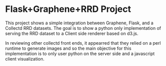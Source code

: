 Flask+Graphene+RRD Project
==========================

This project shows a simple integration between Graphene, Flask, and
a Collectd RRD datasets. The goal is to show a python only implementation
of serving the RRD dataset to a Client side renderer based on d3.js.

In reviewing other collectd front ends, it appearred that they relied on
a perl runtime to generate images and so the main objective for this
implementation is to only user python on the server side and a javascript
client visualization.
